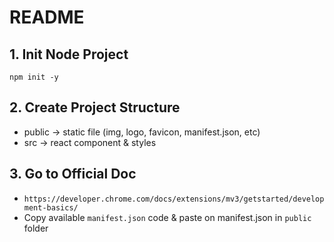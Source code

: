 # README

## 1. Init Node Project

`npm init -y`

## 2. Create Project Structure

- public -> static file (img, logo, favicon, manifest.json, etc)
- src -> react component & styles

## 3. Go to Official Doc

- `https://developer.chrome.com/docs/extensions/mv3/getstarted/development-basics/`
- Copy available `manifest.json` code & paste on manifest.json in `public` folder
